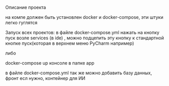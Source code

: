 Описание проекта

на компе должен быть установлен docker и docker-compose, эти штуки легко гуглятся

Запуск всех проектов: в файле docker-compose.yml нажать на кнопку пуск возле services (в ide) ,
можно подцепить эту кнопку к стандартной кнопке пуск(которая в верхнем меню PyCharm например)

либо 

docker-compose up консоле в папке app

в файле docker-compose.yml так же можно добавить базу данных, фронт есл нужно, контейнер для ИИ
